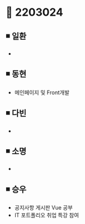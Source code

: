 # 📌 2203024

## ◾ 일환

- 



## ◾ 동현

- 메인페이지 및 Front개발


## ◾ 다빈

- 




## ◾ 소명

- 



## ◾ 승우

- 공지사항 게시판 Vue 공부
- IT 포트폴리오 취업 특강 참여
